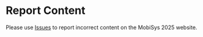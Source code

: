 # Report Content

Please use [Issues](https://github.com/mobisys2025/website-feedback/issues) to report incorrect content on the MobiSys 2025 website.
